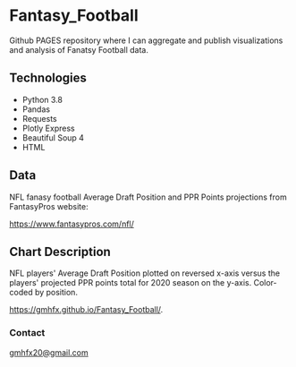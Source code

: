 # Fantasy_Football

Github PAGES repository where I can aggregate and publish visualizations and analysis of Fanatsy Football data.

## Technologies

* Python 3.8
* Pandas
* Requests
* Plotly Express
* Beautiful Soup 4
* HTML

## Data

NFL fanasy football Average Draft Position and PPR Points projections from FantasyPros website:

https://www.fantasypros.com/nfl/


## Chart Description

NFL players' Average Draft Position plotted on reversed x-axis versus the players' projected PPR points total for 2020 season on the y-axis. Color-coded by position.

https://gmhfx.github.io/Fantasy_Football/.

### Contact

gmhfx20@gmail.com

